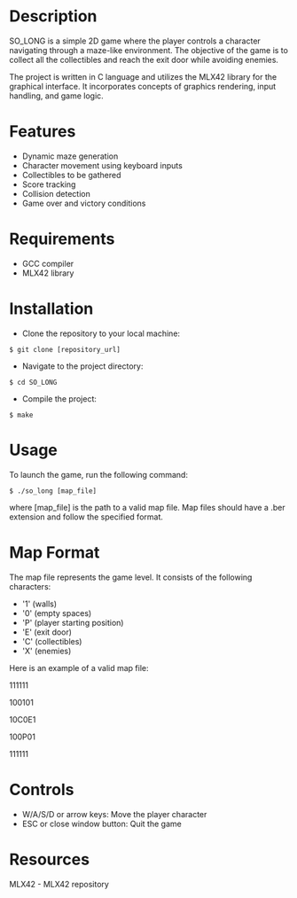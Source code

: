 # Description

SO_LONG is a simple 2D game where the player controls a character navigating through a maze-like environment. The objective of the game is to collect all the collectibles and reach the exit door while avoiding enemies.

The project is written in C language and utilizes the MLX42 library for the graphical interface. It incorporates concepts of graphics rendering, input handling, and game logic.

# Features

* Dynamic maze generation
* Character movement using keyboard inputs
* Collectibles to be gathered
* Score tracking
* Collision detection
* Game over and victory conditions

# Requirements

* GCC compiler
* MLX42 library

# Installation

* Clone the repository to your local machine:

``$ git clone [repository_url]``

* Navigate to the project directory:

``$ cd SO_LONG``

* Compile the project:

``$ make``

# Usage

To launch the game, run the following command:

``$ ./so_long [map_file]``

where [map_file] is the path to a valid map file. Map files should have a .ber extension and follow the specified format.

# Map Format
The map file represents the game level. It consists of the following characters:

- '1' (walls)
- '0' (empty spaces)
- 'P' (player starting position)
- 'E' (exit door)
- 'C' (collectibles)
- 'X' (enemies)

Here is an example of a valid map file:

111111

100101

10C0E1

100P01

111111

# Controls

* W/A/S/D or arrow keys: Move the player character
* ESC or close window button: Quit the game

# Resources
MLX42 - MLX42 repository

